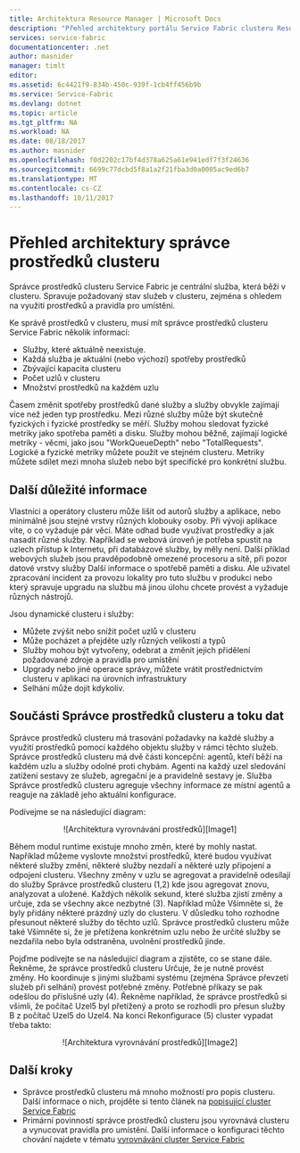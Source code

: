 ```yaml
---
title: Architektura Resource Manager | Microsoft Docs
description: "Přehled architektury portálu Service Fabric clusteru Resource Manager."
services: service-fabric
documentationcenter: .net
author: masnider
manager: timlt
editor: 
ms.assetid: 6c4421f9-834b-450c-939f-1cb4ff456b9b
ms.service: Service-Fabric
ms.devlang: dotnet
ms.topic: article
ms.tgt_pltfrm: NA
ms.workload: NA
ms.date: 08/18/2017
ms.author: masnider
ms.openlocfilehash: f0d2202c17bf4d378a625a61e941edf7f3f24636
ms.sourcegitcommit: 6699c77dcbd5f8a1a2f21fba3d0a0005ac9ed6b7
ms.translationtype: MT
ms.contentlocale: cs-CZ
ms.lasthandoff: 10/11/2017
---
```

# <a name="cluster-resource-manager-architecture-overview"></a>Přehled architektury správce prostředků clusteru
Správce prostředků clusteru Service Fabric je centrální služba, která běží v clusteru. Spravuje požadovaný stav služeb v clusteru, zejména s ohledem na využití prostředků a pravidla pro umístění. 

Ke správě prostředků v clusteru, musí mít správce prostředků clusteru Service Fabric několik informací:

- Služby, které aktuálně neexistuje.
- Každá služba je aktuální (nebo výchozí) spotřeby prostředků 
- Zbývající kapacita clusteru 
- Počet uzlů v clusteru 
- Množství prostředků na každém uzlu

Časem změnit spotřeby prostředků dané služby a služby obvykle zajímají více než jeden typ prostředku. Mezi různé služby může být skutečně fyzických i fyzické prostředky se měří. Služby mohou sledovat fyzické metriky jako spotřeba paměti a disku. Služby mohou běžně, zajímají logické metriky - věcmi, jako jsou "WorkQueueDepth" nebo "TotalRequests". Logické a fyzické metriky můžete použít ve stejném clusteru. Metriky můžete sdílet mezi mnoha služeb nebo být specifické pro konkrétní službu.

## <a name="other-considerations"></a>Další důležité informace
Vlastníci a operátory clusteru může lišit od autorů služby a aplikace, nebo minimálně jsou stejné vrstvy různých klobouky osoby. Při vývoji aplikace víte, o co vyžaduje pár věcí. Máte odhad bude využívat prostředky a jak nasadit různé služby. Například se webová úroveň je potřeba spustit na uzlech přístup k Internetu, při databázové služby, by měly není. Další příklad webových služeb jsou pravděpodobně omezené procesoru a sítě, při pozor datové vrstvy služby Další informace o spotřebě paměti a disku. Ale uživatel zpracování incident za provozu lokality pro tuto službu v produkci nebo který spravuje upgradu na službu má jinou úlohu chcete provést a vyžaduje různých nástrojů. 

Jsou dynamické clusteru i služby:

- Můžete zvýšit nebo snížit počet uzlů v clusteru
- Může pocházet a přejděte uzly různých velikostí a typů
- Služby mohou být vytvořeny, odebrat a změnit jejich přidělení požadované zdroje a pravidla pro umístění
- Upgrady nebo jiné operace správy, můžete vrátit prostřednictvím clusteru v aplikaci na úrovních infrastruktury
- Selhání může dojít kdykoliv.

## <a name="cluster-resource-manager-components-and-data-flow"></a>Součásti Správce prostředků clusteru a toku dat
Správce prostředků clusteru má trasování požadavky na každé služby a využití prostředků pomocí každého objektu služby v rámci těchto služeb. Správce prostředků clusteru má dvě části koncepční: agentů, kteří běží na každém uzlu a služby odolné proti chybám. Agenti na každý uzel sledování zatížení sestavy ze služeb, agregační je a pravidelně sestavy je. Služba Správce prostředků clusteru agreguje všechny informace ze místní agentů a reaguje na základě jeho aktuální konfigurace.

Podívejme se na následující diagram:

<center>
![Architektura vyrovnávání prostředků][Image1]
</center>

Během modul runtime existuje mnoho změn, které by mohly nastat. Například můžeme vyslovte množství prostředků, které budou využívat některé služby změní, některé služby nezdaří a některé uzly připojení a odpojení clusteru. Všechny změny v uzlu se agregovat a pravidelně odesílají do služby Správce prostředků clusteru (1,2) kde jsou agregovat znovu, analyzovat a uložené. Každých několik sekund, které služba zjistí změny a určuje, zda se všechny akce nezbytné (3). Například může Všimněte si, že byly přidány některé prázdný uzly do clusteru. V důsledku toho rozhodne přesunout některé služby do těchto uzlů. Správce prostředků clusteru může také Všimněte si, že je přetížena konkrétním uzlu nebo že určité služby se nezdařila nebo byla odstraněna, uvolnění prostředků jinde.

Pojďme podívejte se na následující diagram a zjistěte, co se stane dále. Řekněme, že správce prostředků clusteru Určuje, že je nutné provést změny. Ho koordinuje s jinými službami systému (zejména Správce převzetí služeb při selhání) provést potřebné změny. Potřebné příkazy se pak odešlou do příslušné uzly (4). Řekněme například, že správce prostředků si všimli, že počítač Uzel5 byl přetížený a proto se rozhodli pro přesun služby B z počítač Uzel5 do Uzel4. Na konci Rekonfigurace (5) cluster vypadat třeba takto:

<center>
![Architektura vyrovnávání prostředků][Image2]
</center>

## <a name="next-steps"></a>Další kroky
- Správce prostředků clusteru má mnoho možností pro popis clusteru. Další informace o nich, projděte si tento článek na [popisující cluster Service Fabric](./service-fabric-cluster-resource-manager-cluster-description.md)
- Primární povinností správce prostředků clusteru jsou vyrovnává clusteru a vynucovat pravidla pro umístění. Další informace o konfiguraci těchto chování najdete v tématu [vyrovnávání cluster Service Fabric](./service-fabric-cluster-resource-manager-balancing.md)

[Image1]:./media/service-fabric-cluster-resource-manager-architecture/Service-Fabric-Resource-Manager-Architecture-Activity-1.png
[Image2]:./media/service-fabric-cluster-resource-manager-architecture/Service-Fabric-Resource-Manager-Architecture-Activity-2.png
